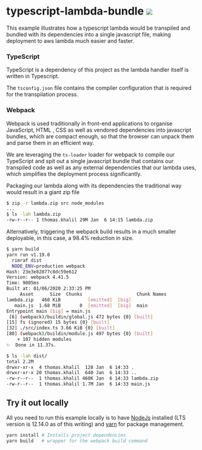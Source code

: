 # typescript-lambda-bundle ![](https://github.com/KernelPanicAUS/typescript-lambda-bundle/workflows/Node%20CI/badge.svg)

This example illustrates how a typescript lambda would be transpiled and bundled with its dependencies into a single javascript file, making deployment to aws lambda much easier and faster.

### TypeScript

TypeScript is a dependency of this project as the lambda handler itself is written in Typescript.

The `tsconfig.json` file contains the compiler configuration that is required for the transpilation process.

### Webpack

Webpack is used traditionally in front-end applications to organise JavaScript, HTML , CSS as well as vendored dependencies into javascript bundles, which are compact enough, so that the browser can unpack them and parse them in an efficient way.

We are leveraging the `ts-loader` loader for webpack to compile our TypeScript and spit out a single javascript bundle that contains our transpiled code as well as any external dependencies that our lambda uses, which simplifies the deployment process significantly.

Packaging our lambda along with its dependencies the traditional way would result in a giant zip file

```bash
$ zip -r lambda.zip src node_modules
...
$ ls -lah lambda.zip
-rw-r--r-- 1 thomas.khalil 29M Jan  6 14:15 lambda.zip
```

Alternatively, triggering the webpack build results in a much smaller deployable, in this case, a 98.4% reduction in size.

```bash
$ yarn build
yarn run v1.19.0
  rimraf dist
  NODE_ENV=production webpack
Hash: 23e3e82877c8dc59e612
Version: webpack 4.41.5
Time: 9805ms
Built at: 01/06/2020 2:33:25 PM
     Asset      Size  Chunks                    Chunk Names
lambda.zip   460 KiB          [emitted]  [big]
   main.js  1.68 MiB       0  [emitted]  [big]  main
Entrypoint main [big] = main.js
 [6] (webpack)/buildin/global.js 472 bytes {0} [built]
[15] fs (ignored) 15 bytes {0} [built]
[32] ./src/index.ts 3.66 KiB {0} [built]
[80] (webpack)/buildin/module.js 497 bytes {0} [built]
    + 107 hidden modules
✨  Done in 11.37s.

$ ls -lah dist/
total 2.2M
drwxr-xr-x  4 thomas.khalil  128 Jan  6 14:33 .
drwxr-xr-x 20 thomas.khalil  640 Jan  6 14:33 ..
-rw-r--r--  1 thomas.khalil 460K Jan  6 14:33 lambda.zip
-rw-r--r--  1 thomas.khalil 1.7M Jan  6 14:33 main.js
```

## Try it out locally

All you need to run this example locally is to have [NodeJs](https://nodejs.org/dist/v12.14.0/node-v12.14.0.pkg) installed (LTS version is 12.14.0 as of this writing) and [yarn](https://yarnpkg.com/en/docs/install#mac-stable) for package management.

```bash
yarn install # Installs project dependencies
yarn build   # wrapper for the webpack build command
```
